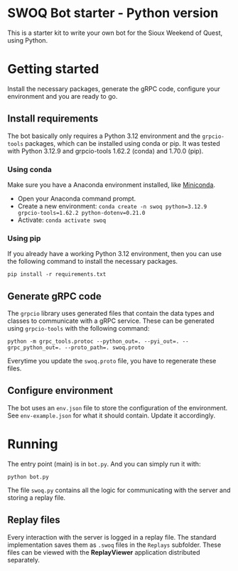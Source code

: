 # SWOQ Bot starter - Python version

This is a starter kit to write your own bot for the Sioux Weekend of Quest, using Python.

# Getting started

Install the necessary packages, generate the gRPC code, configure your environment and you are ready to go.

## Install requirements

The bot basically only requires a Python 3.12 environment and the `grpcio-tools` packages, which can be installed using conda or pip. It was tested with Python 3.12.9 and grpcio-tools 1.62.2 (conda) and 1.70.0 (pip).

### Using conda

Make sure you have a Anaconda environment installed, like [Miniconda](https://www.anaconda.com/docs/getting-started/miniconda/main).

- Open your Anaconda command prompt.
- Create a new environment: `conda create -n swoq python=3.12.9 grpcio-tools=1.62.2 python-dotenv=0.21.0`
- Activate: `conda activate swoq`

### Using pip

If you already have a working Python 3.12 environment, then you can use the following command to install the necessary packages.

    pip install -r requirements.txt

## Generate gRPC code

The `grpcio` library uses generated files that contain the data types and classes to communicate with a gRPC service. These can be generated using `grpcio-tools` with the following command:

    python -m grpc_tools.protoc --python_out=. --pyi_out=. --grpc_python_out=. --proto_path=. swoq.proto

Everytime you update the `swoq.proto` file, you have to regenerate these files.

## Configure environment

The bot uses an `env.json` file to store the configuration of the environment. See `env-example.json` for what it should contain. Update it accordingly.

# Running

The entry point (main) is in `bot.py`. And you can simply run it with:

    python bot.py

The file `swoq.py` contains all the logic for communicating with the server and storing a replay file.

## Replay files

Every interaction with the server is logged in a replay file. The standard implementation saves them as `.swoq` files in the `Replays` subfolder. These files can be viewed with the **ReplayViewer** application distributed separately.
